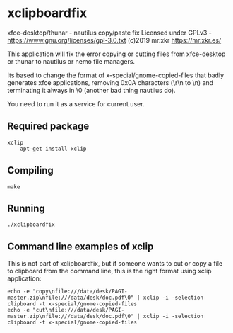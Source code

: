 # xclipboardfix

xfce-desktop/thunar - nautilus copy/paste fix
Licensed under GPLv3 - https://www.gnu.org/licenses/gpl-3.0.txt
(c)2019 mr.xkr https://mr.xkr.es/

This application will fix the error copying or cutting files from xfce-desktop or thunar to nautilus or nemo file managers.

Its based to change the format of x-special/gnome-copied-files that badly generates xfce applications, removing 0x0A characters (\r\n to \n) and terminating it always in \0 (another bad thing nautilus do).

You need to run it as a service for current user.

## Required package
	xclip
		apt-get install xclip

## Compiling
	make

## Running
	./xclipboardfix

## Command line examples of xclip

This is not part of xclipboardfix, but if someone wants to cut or copy a file to clipboard from the command line, this is the right format using xclip application:

```
echo -e "copy\nfile:///data/desk/PAGI-master.zip\nfile:///data/desk/doc.pdf\0" | xclip -i -selection clipboard -t x-special/gnome-copied-files
echo -e "cut\nfile:///data/desk/PAGI-master.zip\nfile:///data/desk/doc.pdf\0" | xclip -i -selection clipboard -t x-special/gnome-copied-files
```

